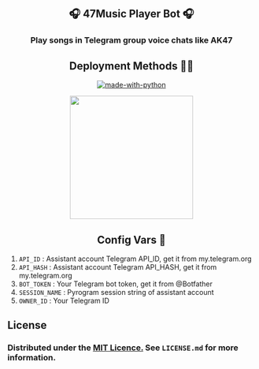<h2 align= center><b>🎧 47Music Player Bot 🎧</b></h1>
<h3 align = center>Play songs in Telegram group voice chats like AK47</h3>

<h2 align="center">Deployment Methods 🏃‍♂</h2>
<p align="center">
<a href="https://python.org"><img src="http://forthebadge.com/images/badges/made-with-python.svg" alt="made-with-python"></a>
</p>

<p align="center">
<a href="https://dashboard.heroku.com/new?template=https://github.com/ImJanindu/47MusicPlayerBot"><img src="https://img.shields.io/badge/Deploy%20To%20Heroku-blueviolet?style=for-the-badge&logo=heroku" width="250"></a>  
</p>

<h2 align="center">Config Vars 📙</h2>

1. `API_ID` : Assistant account Telegram API_ID, get it from my.telegram.org
2. `API_HASH` : Assistant account Telegram API_HASH, get it from my.telegram.org
3. `BOT_TOKEN` : Your Telegram bot token, get it from @Botfather
4. `SESSION_NAME` : Pyrogram session string of assistant account
5. `OWNER_ID` : Your Telegram ID

## License

### Distributed under the [MIT Licence.](https://github.com/ImJanindu/47MusicPlayer/blob/main/LICENSE) See `LICENSE.md` for more information.



